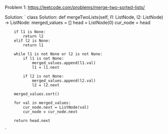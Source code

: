 Problem 1:
https://leetcode.com/problems/merge-two-sorted-lists/

Solution:
`
class Solution:
    def mergeTwoLists(self, l1: ListNode, l2: ListNode) -> ListNode:
        merged_values = []
        head = ListNode(0)
        cur_node = head
        
        if l1 is None:
            return l2
        elif l2 is None:
            return l1
        
        while l1 is not None or l2 is not None:
            if l1 is not None:
                merged_values.append(l1.val)
                l1 = l1.next
                
            if l2 is not None:
                merged_values.append(l2.val)
                l2 = l2.next
            
        merged_values.sort()
        
        for val in merged_values:
            cur_node.next = ListNode(val)
            cur_node = cur_node.next
            
        return head.next
`